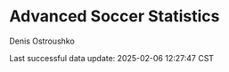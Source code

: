 # Advanced Soccer Statistics
Denis Ostroushko

<!-- gfm -->

Last successful data update: 2025-02-06 12:27:47 CST
